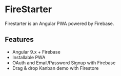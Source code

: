# FireStarter

Firestarter is an Angular PWA powered by Firebase.

## Features

- Angular 9.x + Firebase
- Installable PWA
- OAuth and Email/Password Signup with Firebase
- Drag & drop Kanban demo with Firestore
